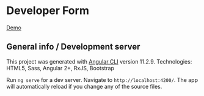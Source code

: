 # Developer Form

[Demo](https://frant22.github.io/angular-form-dev/)

## General info / Development server

This project was generated with [Angular CLI](https://github.com/angular/angular-cli) version 11.2.9.
Technologies: HTML5, Sass, Angular 2+, RxJS, Bootstrap

Run `ng serve` for a dev server. Navigate to `http://localhost:4200/`. The app will automatically reload if you change any of the source files.

